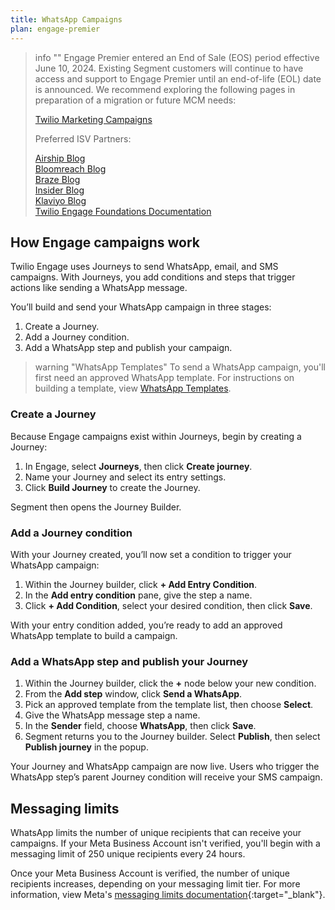 ```yaml
---
title: WhatsApp Campaigns
plan: engage-premier
---
```

> info ""
> Engage Premier entered an End of Sale (EOS) period effective  June 10, 2024. Existing Segment customers will continue to have access and support to Engage Premier until an end-of-life (EOL) date is announced. We recommend exploring the following pages in preparation of a migration or future MCM needs:
> 
>[Twilio Marketing Campaigns](https://www.twilio.com/en-us/sendgrid/marketing-campaigns)
>
>Preferred ISV Partners:
>
>[Airship Blog](https://www.twilio.com/en-us/blog/airship-integrated-customer-experience) <br>
>[Bloomreach Blog](https://www.twilio.com/en-us/blog/bloomreach-ecommerce-personalization) <br>
>[Braze Blog](https://www.twilio.com/en-us/blog/braze-conversational-marketing-campaigns) <br>
>[Insider Blog](https://www.twilio.com/en-us/blog/insider-cross-channel-customer-experience) <br>
>[Klaviyo Blog](https://www.twilio.com/en-us/blog/klaviyo-powering-smarter-digital-relationships) <br>
>[Twilio Engage Foundations Documentation](https://segment.com/docs/engage/quickstart/) <br>

## How Engage campaigns work

Twilio Engage uses Journeys to send WhatsApp, email, and SMS campaigns.  With Journeys, you add conditions and steps that trigger actions like sending a WhatsApp message.

You’ll build and send your WhatsApp campaign in three stages:

1. Create a Journey.
2. Add a Journey condition.
3. Add a WhatsApp step and publish your campaign.

> warning "WhatsApp Templates"
> To send a WhatsApp campaign, you'll first need an approved WhatsApp template. For instructions on building a template, view [WhatsApp Templates](/docs/engage/content/whatsapp).

### Create a Journey

Because Engage campaigns exist within Journeys, begin by creating a Journey:

1. In Engage, select **Journeys**, then click **Create journey**.
2. Name your Journey and select its entry settings.
3. Click **Build Journey** to create the Journey.

Segment then opens the Journey Builder.

### Add a Journey condition

With your Journey created, you’ll now set a condition to trigger your WhatsApp campaign:

1. Within the Journey builder, click **+ Add Entry Condition**.
2. In the **Add entry condition** pane, give the step a name.
3. Click **+ Add Condition**, select your desired condition, then click **Save**.

With your entry condition added, you’re ready to add an approved WhatsApp template to build a campaign.

### Add a WhatsApp step and publish your Journey

1. Within the Journey builder, click the **+** node below your new condition.
2. From the **Add step** window, click **Send a WhatsApp**.
3. Pick an approved template from the template list, then choose **Select**.
4. Give the WhatsApp message step a name.
5. In the **Sender** field, choose **WhatsApp**, then click **Save**.
6. Segment returns you to the Journey builder. Select **Publish**, then select **Publish journey** in the popup.

Your Journey and WhatsApp campaign are now live. Users who trigger the WhatsApp step’s parent Journey condition will receive your SMS campaign.

## Messaging limits

WhatsApp limits the number of unique recipients that can receive your campaigns. If your Meta Business Account isn't verified, you'll begin with a messaging limit of 250 unique recipients every 24 hours.

Once your Meta Business Account is verified, the number of unique recipients increases, depending on your messaging limit tier. For more information, view Meta's [messaging limits documentation](https://developers.facebook.com/docs/whatsapp/messaging-limits/){:target="_blank"}.
